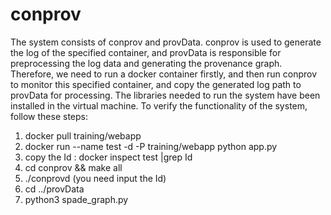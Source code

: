 # conprov

The system consists of conprov and provData. conprov is used to generate the log of the specified container, and provData is responsible for preprocessing the log data and generating the provenance graph. Therefore, we need to run a docker container firstly, and then run conprov to monitor this specified container, and copy the generated log path to provData for processing. The libraries needed to run the system have been installed in the virtual machine. To verify the functionality of the system, follow these steps:

1. docker pull training/webapp
2. docker run --name test -d -P training/webapp python app.py
3. copy the Id : docker inspect test |grep Id
4. cd conprov && make all
5. ./conprovd (you need input the Id)
6. cd ../provData
7. python3 spade_graph.py